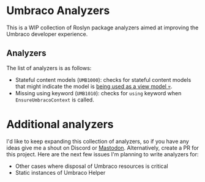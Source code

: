 # Umbraco Analyzers

This is a WIP collection of Roslyn package analyzers aimed at improving the Umbraco developer experience.

## Analyzers

The list of analyzers is as follows:

- Stateful content models (`UMB1000`): checks for stateful content models that might indicate the model is [being used as a view model 💀](https://harrygordon.co.uk/blog/content-model-best-practices/).
- Missing using keyword (`UMB1010`): checks for `using` keyword when `EnsureUmbracoContext` is called.

# Additional analyzers

I'd like to keep expanding this collection of analyzers, so if you have any ideas give me a shout on Discord or [Mastodon](https://umbracocommunity.social/@harrygordon). Alternatively, create a PR for this project. Here are the next few issues I'm planning to write analyzers for:

- Other cases where disposal of Umbraco resources is critical
- Static instances of Umbraco Helper
